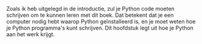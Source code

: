 Zoals ik heb uitgelegd in de introductie, zul je Python code moeten
schrijven om te kunnen leren met dit boek. Dat betekent dat je een
computer nodig hebt waarop Python geïnstalleerd is, en je moet weten hoe
je Python programma's kunt schrijven. Dit hoofdstuk legt uit hoe je
Python aan het werk krijgt.
